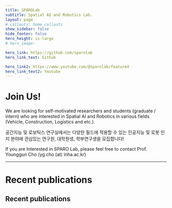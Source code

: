 ```yaml
---
title: SPAROLab
subtitle: Spatial AI and Robotics Lab.
layout: page
# callouts: home_callouts
show_sidebar: false
hide_footer: false
hero_height: is-large
# hero_image:

hero_link: https://github.com/sparolab
hero_link_text: Github

hero_link2: https://www.youtube.com/@sparolab/featured
hero_link_text2: Youtube
---
```


# Join Us!
We are looking for self-motivated researchers and students (graduate / intern) who are interested in
Spatial AI and Robotics in various fields (Vehicle, Construction, Logistics and etc.).

공간지능 및 로보틱스 연구실에서는 다양한 필드에 적용할 수 있는
인공지능 및 로봇 인지 분야에 관심있는 연구원, 대학원생, 학부연구생을 모집합니다! 

If you are Interested in SPARO Lab, please feel free to contact Prof. Younggun Cho (yg.cho (at) inha.ac.kr)

---

# Recent publications
Recent publications
---




<!-- ## News
* [Feb. 2025] Hogyun received outstanding research awards at Inha Univ. (Excellence of journal publication and Most-applied patent). Congrats!
* [Feb. 2025] Jiyun received AFCV award at KRoC 2025. [Congrats](http://m.irobotnews.com/news/articleView.html?idxno=37582)! 
* [Feb. 2025] Miryeong  and Jiyun joined our lab. Welcome!
* [Jan. 2025] Two papers (Diter++ and PoLaRIS) are accepted at ICRA 2025! Congrats Jiwon, Dongjin, and Juwon!
* [Oct. 2024] One paper about underwater image enhancement and depth estimation (TRIDENT) has been accepted by IEEE Sensors Journal. Congrats Geonmo!
* [Sep. 2024] One paper about RADAR-based localization (Referee) is accepted by IEEE Robotics and Automation Letters (RA-L). Congrats Byunghee and Hogyun!
* [Aug. 2024] One paper about LiDAR-based localization (Solid) is accepted by IEEE Robotics and Automation Letters (RA-L). Congrats Hogyun!
* [July. 2024] Juwon, Euncheol, Minho, and Gihyeon won the competition at Hanhwa Aerospace for the future tech challenge!
* [June. 2024] Gihyeon and Dongjin received the best paper award at ICROS 2024! Congrats!
* [May. 2024] Uni-mapper received the best research award (3rd prize) at ICRA 2024 Construction Robotics Workshop! Congrats!
* [Feb. 2024] One paper  is accepted to ICRA 2024!
* [Jan. 2024] One paper is accepted by IEEE Sensors Letters!
* [Nov. 2023] One paper is accepted by IEEE Sensors Journal!
* [Nov. 2023] Our lab (4-luca team) won the industry-academia collaboration challenge (한국산업기술진흥원장상. Ranked in the Top 20 teams out of 489 teams)
* [Oct. 2023] Ugrad. Autonomous Driving Team (VI2RE) received an excellent algorithm award (우수 알고리즘 상) from the Virtual Seoul Driving Challenge.  (7th-8th rank among 70 teams)
* [Oct. 2023] SPARO Lab won a big grant from NRF-STEAM (미래유망융합기술파이오니어)
* [Jun. 2023] Ugrad. project received the Excellent paper award (우수논문상) in ICROS 2023! Congrats!
* [Mar. 2023] Six members joined SPARO Lab! Hogyun, Seungjun, Seokhwan, Byunghee, Euncheol, and Jungwoo welcome!
* [Feb. 2023] Three papers are accepted to ICRA 2023 (2 Regular, 1 RA-L)
* [Jan. 2023] One paper is accepted to Sensors
* [Jan. 2023] Gilhwan got scholarship from Hyundai Motors Company. 
* [Dec. 2022]NeRd-four team (Jooyong, Gilhwan, Geonmo, and Juhui) won the embedded software competition! Congrats!
* [Aug. 2022] One paper is accepted to T-ITS (Nonparametric background model-based LiDAR SLAM)
* [Aug. 2022] Gilhwan join SPARO Lab! Welcome!
* [Jun. 2022] SPARO Lab (with HD-DNA Lab.) won a big grant from NRF (NRF Basic Research Lab. 기초연구실)
* [Jun. 2022] Prof. Cho receives 우수신진연구자상 at ICROS 2022
* [Jun. 2022] Prof. Cho presents at ICROS (제어로봇시스템학회) 2022
* [Jul. 2022]  Seungjun and Seokhwan receive the Excellent paper award (우수논문상)! Congrats!
* [Apr. 2022] SPARO Lab won a big grant from IITP (Deep Total Recall: Continual Learning for Human-Like Recall of Artificial Neural Networks )
* [Apr. 2022] SPARO Lab started the joint project (Industry-academy collaboration, Partner: Neubility)
* [Apr. 2022] One paper is accepted to RA-L (Vivid++)
* [Mar. 2022] Geonmo, Jooyong, and Juhui joined SPARO Lab! Welcome! -->

